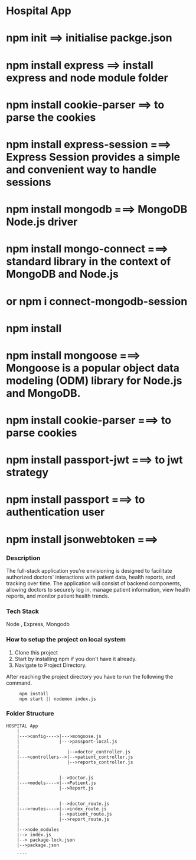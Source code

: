 # Hospital App

# npm init ==> initialise packge.json
# npm install express ==> install express and node module folder
# npm install cookie-parser ==> to parse the cookies
# npm install express-session ===> Express Session provides a simple and convenient way to handle sessions 
# npm install mongodb ===> MongoDB Node.js driver
# npm install mongo-connect ===> standard library in the context of MongoDB and Node.js 
# or npm i connect-mongodb-session 
# npm install 
# npm install mongoose ===> Mongoose is a popular object data modeling (ODM) library for Node.js and MongoDB.
# npm install cookie-parser ===> to parse cookies
# npm install passport-jwt ===> to jwt strategy
# npm install passport ===> to authentication user 
# npm install jsonwebtoken ===>


### Description

The full-stack application you're envisioning is designed to facilitate authorized doctors' interactions with patient data, health reports, and tracking over time. The application will consist of backend components, allowing doctors to securely log in, manage patient information, view health reports, and monitor patient health trends.


### Tech Stack

Node , Express, Mongodb 

### How to setup the project on local system

  1. Clone this project
  2. Start by installing npm if you don't have it already.
  3. Navigate to Project Directory.

After reaching the project directory you have to run the following the command.
   ```` 
        npm install 
        npm start || nodemon index.js
   ````

 

### Folder Structure

```
HOSPITAL App
    |
    |--->config---->|--->mongoose.js
    |               |--->passport-local.js
    |
    |                  |-->doctor_controller.js
    |--->controllers-->|-->patient_controller.js
    |                  |-->reports_controller.js
    |         
    |
    |               |-->Doctor.js
    |--->models---->|-->Patient.js
    |               |-->Report.js
    |
    |              
    |               |-->doctor_route.js
    |--->routes---->|-->index_route.js
    |               |-->patient_route.js
    |               |-->report_route.js
    |
    |-->node_modules
    |--> index.js
    |--> package-lock.json
    |-->package.json
    
    ````
